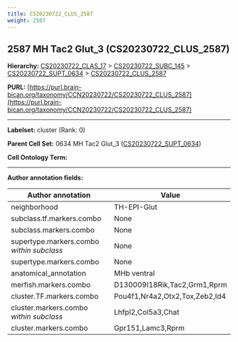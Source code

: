 ```yaml
---
title: CS20230722_CLUS_2587
weight: 2587
---
```

## 2587 MH Tac2 Glut_3 (CS20230722_CLUS_2587)
<b>Hierarchy: </b>
[CS20230722_CLAS_17](../CS20230722_CLAS_17) >
[CS20230722_SUBC_145](../CS20230722_SUBC_145) >
[CS20230722_SUPT_0634](../CS20230722_SUPT_0634) >
[CS20230722_CLUS_2587](../CS20230722_CLUS_2587)

**PURL:** [https://purl.brain-bican.org/taxonomy/CCN20230722/CS20230722_CLUS_2587](https://purl.brain-bican.org/taxonomy/CCN20230722/CS20230722_CLUS_2587)

---


**Labelset:** cluster (Rank: 0)

**Parent Cell Set:** 0634 MH Tac2 Glut_3 ([CS20230722_SUPT_0634](../CS20230722_SUPT_0634))



**Cell Ontology Term:** 

[MARKER GENES.]: #


---

[TRANSFERRED ANNOTATIONS.]: #


[AUTHOR ANNOTATION FIELDS.]: #


**Author annotation fields:**

| Author annotation | Value |
|-------------------|-------|
|neighborhood|TH-EPI-Glut|
|subclass.tf.markers.combo|None|
|subclass.markers.combo|None|
|supertype.markers.combo _within subclass_|None|
|supertype.markers.combo|None|
|anatomical_annotation|MHb ventral|
|merfish.markers.combo|D130009I18Rik,Tac2,Grm1,Rprm|
|cluster.TF.markers.combo|Pou4f1,Nr4a2,Otx2,Tox,Zeb2,Id4|
|cluster.markers.combo _within subclass_|Lhfpl2,Col5a3,Chat|
|cluster.markers.combo|Gpr151,Lamc3,Rprm|
